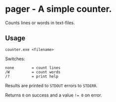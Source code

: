 # pager - A simple counter.
Counts lines or words in text-files.

## Usage
`counter.exe <filename>`

Switches:

    none        = count lines
    /W          = count words
    /?          = print help

Results are printed to `STDOUT` errors to `STDERR`.

Returns `0` on success and a value `!= 0` on error.